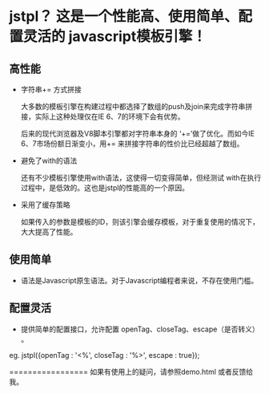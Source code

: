 jstpl？ 这是一个性能高、使用简单、配置灵活的 javascript模板引擎！
=============

**高性能**
--------------

* 字符串+= 方式拼接

    大多数的模板引擎在构建过程中都选择了数组的push及join来完成字符串拼接，实际上这种处理仅在IE 6、7的环境下会有优势。

    后来的现代浏览器及V8脚本引擎都对字符串本身的 ‘+=’做了优化。而如今IE 6、7市场份额日渐变小，用+= 来拼接字符串的性价比已经超越了数组。

* 避免了with的语法

    还有不少模板引擎使用with语法，这使得一切变得简单，但经测试 with在执行过程中，是低效的。这也是jstpl的性能高的一个原因。

* 采用了缓存策略

    如果传入的参数是模板的ID，则该引擎会缓存模板，对于重复使用的情况下，大大提高了性能。

**使用简单**
--------------

* 语法是Javascript原生语法。对于Javascript编程者来说，不存在使用门槛。

**配置灵活**
--------------

* 提供简单的配置接口，允许配置 openTag、closeTag、escape（是否转义） 。

eg.  jstpl({openTag : '<%', closeTag : '%>', escape : true});


=================
如果有使用上的疑问，请参照demo.html 或者反馈给我。

